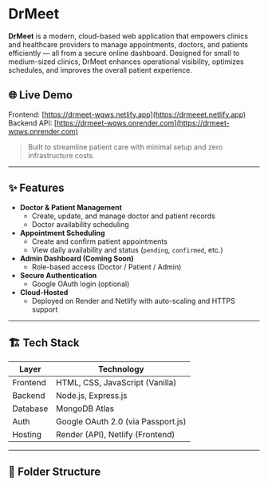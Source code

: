 # DrMeet

**DrMeet** is a modern, cloud-based web application that empowers clinics and healthcare providers to manage appointments, doctors, and patients efficiently — all from a secure online dashboard. Designed for small to medium-sized clinics, DrMeet enhances operational visibility, optimizes schedules, and improves the overall patient experience.

## 🌐 Live Demo

Frontend: [https://drmeet-wqws.netlify.app](https://drmeeet.netlify.app)  
Backend API: [https://drmeet-wqws.onrender.com](https://drmeet-wqws.onrender.com)

> Built to streamline patient care with minimal setup and zero infrastructure costs.

---

## ✨ Features

- **Doctor & Patient Management**
  - Create, update, and manage doctor and patient records
  - Doctor availability scheduling
- **Appointment Scheduling**
  - Create and confirm patient appointments
  - View daily availability and status (`pending`, `confirmed`, etc.)
- **Admin Dashboard (Coming Soon)**
  - Role-based access (Doctor / Patient / Admin)
- **Secure Authentication**
  - Google OAuth login (optional)
- **Cloud-Hosted**
  - Deployed on Render and Netlify with auto-scaling and HTTPS support

---

## 🏗️ Tech Stack

| Layer    | Technology                         |
| -------- | ---------------------------------- |
| Frontend | HTML, CSS, JavaScript (Vanilla)    |
| Backend  | Node.js, Express.js                |
| Database | MongoDB Atlas                      |
| Auth     | Google OAuth 2.0 (via Passport.js) |
| Hosting  | Render (API), Netlify (Frontend)   |

---

## 🧱 Folder Structure

